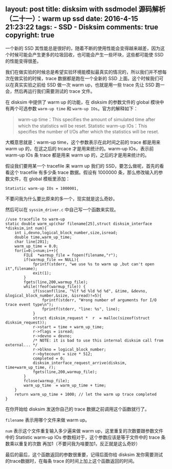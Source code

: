 layout: post
title: disksim with ssdmodel 源码解析（二十一）：warm up ssd
date: 2016-4-15 21:23:22
tags: 
	- SSD
	- Disksim
comments: true
copyright: true
---

一个新的 SSD 其性能总是很好的，随着不断的使用性能会变得越来越差，因为这个时候可能会产生更多的垃圾回收，也可能会产生一些坏块，这些都可能使 SSD 的性能变得很差。

我们在做实验的时候总是希望实验环境能模拟最真实的情况的，所以我们并不想每次在做实验的时候，trace 数据都是跑在一个全新的 SSD 上面。这个时候我们可以在真实实验之前给 SSD 做一次 warm up，也就是用一些 trace 先让 SSD 跑一会，然后再运行我们需要测试的 trace 文件。

<!--more-->

在 disksim 中提供了 warm up 的功能，在 disksim 的参数文件的 global 模块中有两个可选参数 `warm-up time` 和 `warm-up IOs`。官方的解释如下：
> warm-up time：This specifies the amount of simulated time after which the statistics will be reset.
Statistic warm-up IOs：This specifies the number of I/Os after which the statistics will be reset.

大概意思就是：warm-up time，这个参数表示在此时间之前的 trace 都是用来 warm up 的，在这之后的 trcace 才是用来统计的。warm-up IOs，表示前 warm-up IOs 条 trace 都是用来 warm up 的，之后的才是用来统计的。

假设我们要用某一个 tracefile 来 warm up 我们的 SSD，要怎么做呢，首先的看看这个 tracefile 有多少条 trace 数据。假设有 1000000 条，那么修改输入的参数文件，在 global 模板里添加：
```
Statistic warm-up IOs = 1000001,
```

不要问我为什么要比原来的多一个，现实就是这么奇妙。

然后可以在 `syssim_driver.c` 中自己写一个函数来实现。

```
//use tracefile to warm-up
static double warm_up(char filename[25],struct disksim_interface *disksim,int num){
	int i,devno,logical_block_number,size,isread;
	double time,warm_up_time;
	char line[201];
	warm_up_time = 0.0;
	for(i=0;i<num;i++){
		FILE  *warmup_file = fopen(filename,"r");
		if(warmup_file == NULL){
			fprintf(stderr, "we use %s to warm up ,but can't open it",filename);
			exit(1);
		}
		fgets(line,200,warmup_file);
		while(!feof(warmup_file)) {	  
			if(sscanf(line, "%lf %d %ld %d %d", &time, &devno, &logical_block_number,&size, &isread)!=5){
				fprintf(stderr, "Wrong number of arguments for I/O trace event type\n");
				fprintf(stderr, "line: %s", line);
			}
			struct disksim_request *  r  = malloc(sizeof(struct disksim_request)); 
			r->start = time + warm_up_time;
			r->flags = isread;
			r->devno = devno;
			/* NOTE: it is bad to use this internal disksim call from external... */
			r->blkno = logical_block_number;
			r->bytecount = size * 512;
			completed = 0;
			disksim_interface_request_arrive(disksim, time+warm_up_time, r);
			fgets(line,200,warmup_file);
		}
		fclose(warmup_file);
		warm_up_time  = warm_up_time + time;
	}
	return warm_up_time + 1000; // let the warm up trace completed
}
```

在你开始给 disksim 发送你自己的 trace 数据之前调用这个函数就行了。

`filename` 表示用哪个文件来做 warm up。

`num` 表示这个文件重复输入多少遍来做 warm up，这里重复的次数要跟参数文件中的 Statistic warm-up IOs 参数相对于，这个参数应该是等于文件中的 trace 条数乘以重复的次数 再加1（不要问我为啥要加1，反正就是这么奇妙）

最后的最后，这个函数返回的参数很重要，记得后面你给 disksim 发你需要测试的trace数据时，在每条 trace 的时间上加上这个函数返回的时间。

